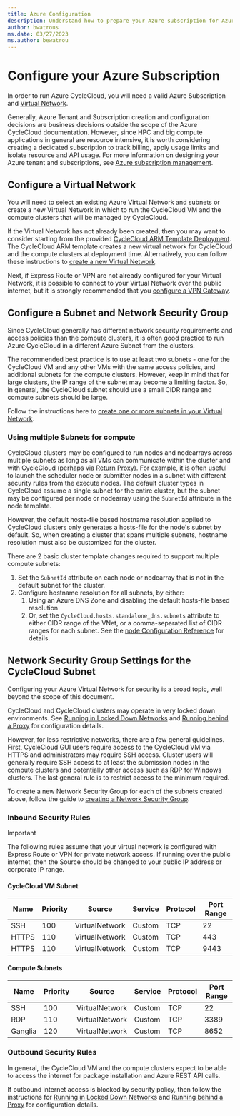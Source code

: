 ```yaml
---
title: Azure Configuration
description: Understand how to prepare your Azure subscription for Azure CycleCloud. Configure a virtual network, a subnet, and a network security group.
author: bwatrous
ms.date: 03/27/2023
ms.author: bewatrou
---
```


# Configure your Azure Subscription

In order to run Azure CycleCloud, you will need a valid Azure Subscription and [Virtual Network](/azure/virtual-network/virtual-networks-overview).

Generally, Azure Tenant and Subscription creation and configuration decisions are business decisions outside the scope of the Azure CycleCloud documentation.  However, since HPC and big compute applications in general are resource intensive, it is worth considering creating a dedicated subscription to track billing, apply usage limits and isolate resource and API usage. For more information on designing your Azure tenant and subscriptions, see [Azure subscription management](/azure/cloud-adoption-framework/decision-guides/subscriptions/).

## Configure a Virtual Network

You will need to select an existing Azure Virtual Network and subnets or create a new Virtual Network in which to run the CycleCloud VM and the compute clusters that will be managed by CycleCloud.

If the Virtual Network has not already been created, then you may want to consider starting from the provided [CycleCloud ARM Template Deployment](./install-arm.md). The CycleCloud ARM template creates a new virtual network for CycleCloud and the compute clusters at deployment time.  Alternatively, you can follow these instructions to [create a new Virtual Network](/azure/virtual-network/quick-create-portal).

Next, if Express Route or VPN are not already configured for your Virtual Network, it is possible to connect to your Virtual Network over the public internet, but it is strongly recommended that you [configure a VPN Gateway](/azure/vpn-gateway/vpn-gateway-about-vpngateways).

## Configure a Subnet and Network Security Group

Since CycleCloud generally has different network security requirements and access policies than the compute clusters, it is often good practice to run Azure CycleCloud in a different Azure Subnet from the clusters.

The recommended best practice is to use at least two subnets - one for the CycleCloud VM and any other VMs with the same access policies, and additional subnets for the compute clusters. However, keep in mind that for large clusters, the IP range of the subnet may become a limiting factor. So, in general, the CycleCloud subnet should use a small CIDR range and compute subnets should be large.

Follow the instructions here to [create one or more subnets in your Virtual Network](/azure/virtual-network/virtual-network-manage-subnet#add-a-subnet).

### Using multiple Subnets for compute

CycleCloud clusters may be configured to run nodes and nodearrays across multiple subnets as long as all VMs can communicate within the cluster and with CycleCloud (perhaps via [Return Proxy](./return-proxy.md)).  For example, it is often useful to launch the scheduler node or submitter nodes in a subnet with different security rules from the execute nodes.  The default cluster types in CycleCloud assume a single subnet for the entire cluster, but the subnet may be configured per node or nodearray using the `SubnetId` attribute in the node template.

However, the default hosts-file based hostname resolution applied to CycleCloud clusters only generates a hosts-file for the node's subnet by default.  So, when creating a cluster that spans multiple subnets, hostname resolution must also be customized for the cluster.

There are 2 basic cluster template changes required to support multiple compute subnets:

1. Set the `SubnetId` attribute on each node or nodearray that is not in the default subnet for the cluster.
2. Configure hostname resolution for all subnets, by either:
   1. Using an Azure DNS Zone and disabling the default hosts-file based resolution
   2. Or, set the `CycleCloud.hosts.standalone_dns.subnets` attribute to either CIDR range of the VNet, or a comma-separated list of CIDR ranges for each subnet.  See the [node Configuration Reference](../cluster-references/configuration-reference.md) for details.

## Network Security Group Settings for the CycleCloud Subnet

Configuring your Azure Virtual Network for security is a broad topic, well beyond the scope of this document.

CycleCloud and CycleCloud clusters may operate in very locked down environments. See [Running in Locked Down Networks](./running-in-locked-down-network.md) and [Running behind a Proxy](./running-behind-proxy.md) for configuration details.

However, for less restrictive networks, there are a few general guidelines.  First, CycleCloud GUI users require access to the CycleCloud VM via HTTPS and administrators may require SSH access. Cluster users will generally require SSH access to at least the submission nodes in the compute clusters and potentially other access such as RDP for Windows clusters. The last general rule is to restrict access to the minimum required.

To create a new Network Security Group for each of the subnets created above, follow the guide to [creating a Network Security Group](/azure/virtual-network/tutorial-filter-network-traffic#create-a-network-security-group).

### Inbound Security Rules

> [!IMPORTANT]
> The following rules assume that your virtual network is configured with Express Route or VPN for private network access.
> If running over the public internet, then the Source should be changed to your public IP address or corporate IP range.

#### CycleCloud VM Subnet

| Name    | Priority | Source            | Service | Protocol | Port Range |
| ------- | -------- | ----------------- | ------- | -------- | ---------- |
| SSH     | 100      | VirtualNetwork    | Custom  | TCP      | 22         |
| HTTPS   | 110      | VirtualNetwork    | Custom  | TCP      | 443        |
| HTTPS   | 110      | VirtualNetwork    | Custom  | TCP      | 9443       |

#### Compute Subnets

| Name    | Priority | Source | Service  | Protocol | Port Range |
| ------- | -------- | ----------------- | ------- | -------- | ---------- |
| SSH     | 100      | VirtualNetwork    | Custom  | TCP      | 22         |
| RDP     | 110      | VirtualNetwork    | Custom  | TCP      | 3389       |
| Ganglia | 120      | VirtualNetwork    | Custom  | TCP      | 8652       |

### Outbound Security Rules

In general, the CycleCloud VM and the compute clusters expect to be able to access the internet for package installation and Azure REST API calls.

If outbound internet access is blocked by security policy, then follow the instructions for [Running in Locked Down Networks](./running-in-locked-down-network.md) and [Running behind a Proxy](./running-behind-proxy.md) for configuration details.

